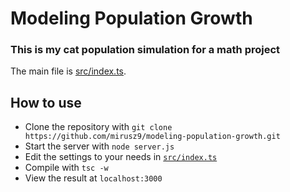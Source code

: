 # Modeling Population Growth
### This is my cat population simulation for a math project
The main file is [src/index.ts](https://github.com/mirusz9/modeling-population-growth/blob/master/src/index.ts).

## How to use
- Clone the repository with `git clone https://github.com/mirusz9/modeling-population-growth.git`
- Start the server with `node server.js`
- Edit the settings to your needs in [`src/index.ts`](https://github.com/mirusz9/modeling-population-growth/blob/master/src/index.ts)
- Compile with `tsc -w`
- View the result at `localhost:3000`